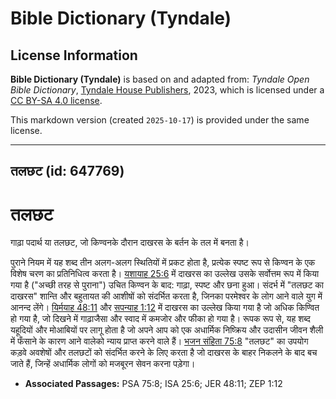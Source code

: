 # Bible Dictionary (Tyndale)

## License Information

**Bible Dictionary (Tyndale)** is based on and adapted from: _Tyndale Open Bible Dictionary_, [Tyndale House Publishers](https://tyndaleopenresources.com/), 2023, which is licensed under a [CC BY-SA 4.0 license](https://creativecommons.org/licenses/by-sa/4.0/legalcode.en).

This markdown version (created `2025-10-17`) is provided under the same license.



--------------------------------

## तलछट (id: 647769)

तलछट
====

गाढ़ा पदार्थ या तलछट, जो किण्वनके दौरान दाखरस के बर्तन के तल में बनता है।

पुराने नियम में यह शब्द तीन अलग\-अलग स्थितियों में प्रकट होता है, प्रत्येक स्पष्ट रूप से किण्वन के एक विशेष चरण का प्रतिनिधित्व करता है। [यशायाह 25:6](https://ref.ly/Isa25:6) में दाखरस का उल्लेख उसके सर्वोत्तम रूप में किया गया है ("अच्छी तरह से पुराना") उचित किण्वन के बाद: गाढ़ा, स्पष्ट और छना हुआ। संदर्भ में "तलछट का दाखरस" शान्ति और बहुतायत की आशीषों को संदर्भित करता है, जिनका परमेश्वर के लोग आने वाले युग में आनन्द लेंगे। [यिर्मयाह 48:11](https://ref.ly/Jer48:11) और [सपन्याह 1:12](https://ref.ly/Zeph1:12) में दाखरस का उल्लेख किया गया है जो अधिक किण्वित हो गया है, जो दिखने में गाढ़ाजैसा और स्वाद में कमजोर और फीका हो गया है। रूपक रूप से, यह शब्द यहूदियों और मोआबियों पर लागू होता है जो अपने आप को एक अधार्मिक निष्क्रिय और उदासीन जीवन शैली में फँसाने के कारण आने वालेको न्याय प्राप्त करने वाले हैं। [भजन संहिता 75:8](https://ref.ly/Ps75:8) "तलछट" का उपयोग कड़वे अवशेषों और तलछटों को संदर्भित करने के लिए करता है जो दाखरस के बाहर निकलने के बाद बच जाते हैं, जिन्हें अधार्मिक लोगों को मजबूरन सेवन करना पड़ेगा।

* **Associated Passages:** PSA 75:8; ISA 25:6; JER 48:11; ZEP 1:12

